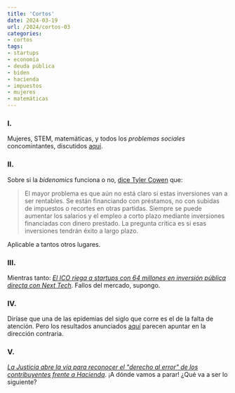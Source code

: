 ```yaml
---
title: 'Cortos'
date: 2024-03-19
url: /2024/cortos-03
categories:
- cortos
tags:
- startups
- economía
- deuda pública
- biden
- hacienda
- impuestos
- mujeres
- matemáticas
---
```


### I.

Mujeres, STEM, matemáticas, y todos los _problemas sociales_ concomintantes, discutidos [aquí](https://derechomercantilespana.blogspot.com/2024/03/tras-la-temporada-de-ninas-y-stem-llega.html).

### II.

Sobre si la _bidenomics_ funciona o no, [dice Tyler Cowen](https://marginalrevolution.com/marginalrevolution/2024/03/is-bidenomics-working.html) que:

> El mayor problema es que aún no está claro si estas inversiones van a ser rentables. Se están financiando con préstamos, no con subidas de impuestos o recortes en otras partidas. Siempre se puede aumentar los salarios y el empleo a corto plazo mediante inversiones financiadas con dinero prestado. La pregunta crítica es si esas inversiones tendrán éxito a largo plazo.

Aplicable a tantos otros lugares.

### III.

Mientras tanto: [_El ICO riega a startups con 64 millones en inversión pública directa con Next Tech_](https://www.lainformacion.com/empresas/ico-riega-milones-inversion-publica-next-tech/2900095/). Fallos del mercado, supongo.

### IV.

Diríase que una de las epidemias del siglo que corre es el de la falta de atención. Pero los resultados anunciados
[aquí](https://marginalrevolution.com/marginalrevolution/2024/03/the-ability-to-concentrate-is-increasing.html)
parecen apuntar en la dirección contraria.


### V.

[_La Justicia abre la vía para reconocer el "derecho al error" de los contribuyentes frente a Hacienda_](https://www.elconfidencial.com/juridico/2024-01-05/derecho-error-tributario-sentencia-tsj-galicia_3804654/). ¡A dónde vamos a parar! ¿Qué va a ser lo siguiente?
